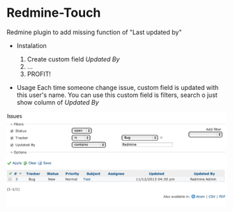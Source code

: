 Redmine-Touch
=============

Redmine plugin to add missing function of "Last updated by"

* Instalation
  1. Create custom field *Updated By*
  2. ...
  3. PROFIT!

* Usage
  Each time someone change issue, custom field is updated with this user's name.
  You can use this custom field is filters, search o just show column of *Updated By*

![Orphans list](screenshots/feature.png?raw=true)